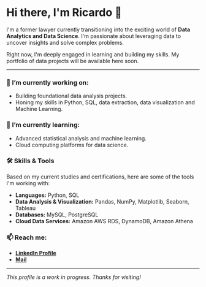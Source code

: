 # Hi there, I'm Ricardo  👋

I'm a former lawyer currently transitioning into the exciting world of **Data Analytics and Data Science**. I'm passionate about leveraging data to uncover insights and solve complex problems.

Right now, I'm deeply engaged in learning and building my skills. My portfolio of data projects will be available here soon.

---

### 🔭 I’m currently working on:
- Building foundational data analysis projects.
- Honing my skills in Python, SQL, data extraction, data visualization and Machine Learning.

### 🌱 I’m currently learning:
- Advanced statistical analysis and machine learning.
- Cloud computing platforms for data science.

### 🛠️ Skills & Tools

Based on my current studies and certifications, here are some of the tools I'm working with:

* **Languages:** Python, SQL
* **Data Analysis & Visualization:** Pandas, NumPy, Matplotlib, Seaborn, Tableau
* **Databases:** MySQL, PostgreSQL
* **Cloud Data Services:** Amazon AWS RDS, DynamoDB, Amazon Athena

### 📫 Reach me:
- **[LinkedIn Profile](https://www.linkedin.com/in/ricardourdanetacastro/)**
- **[Mail](mailto:ricardourdanetacastro@gmail.com)**
  
---
*This profile is a work in progress. Thanks for visiting!*
